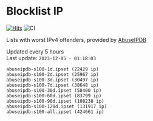 # Blocklist IP

[![Hits](https://hits.seeyoufarm.com/api/count/incr/badge.svg?url=https%3A%2F%2Fgithub.com%2Fborestad%2Fblocklist-ip%2F&count_bg=%2379C83D&title_bg=%23555555&icon=&icon_color=%23E7E7E7&title=hits&edge_flat=false)](https://hits.seeyoufarm.com)  ![CI](https://img.shields.io/github/workflow/status/borestad/blocklist-ip/CI?style=flat-square)

Lists with worst IPv4 offenders, provided by [AbuseIPDB](https://www.abuseipdb.com/)

<!-- FOOTER-PLACEHOLDER -->
Updated every 5 hours<br>
Last update: `2023-12-05 - 01:18:03`
```
abuseipdb-s100-1d.ipset (22429 ip)
abuseipdb-s100-2d.ipset (25967 ip)
abuseipdb-s100-3d.ipset (30497 ip)
abuseipdb-s100-7d.ipset (38648 ip)
abuseipdb-s100-30d.ipset (58400 ip)
abuseipdb-s100-60d.ipset (83799 ip)
abuseipdb-s100-90d.ipset (108238 ip)
abuseipdb-s100-120d.ipset (131917 ip)
abuseipdb-s100-all.ipset (424661 ip)
```

